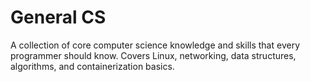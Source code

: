 # General CS

A collection of core computer science knowledge and skills that every programmer should know. 
Covers Linux, networking, data structures, algorithms, and containerization basics.
